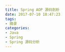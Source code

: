 ```yaml
---
title: Spring AOP 源码剖析
date: 2017-07-10 18:47:23
tags:
- 摘录
categories:
- Java
- Spring
- Spring 源码分析
---
```

